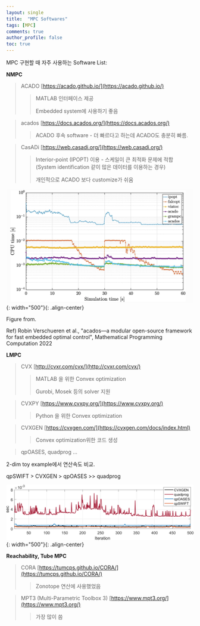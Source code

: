 ```yaml
---
layout: single
title:  "MPC Softwares"
tags: [MPC]
comments: true
author_profile: false
toc: true
---
```



MPC 구현할 때 자주 사용하는 Software List:

**NMPC**

> ACADO [https://acado.github.io/](https://acado.github.io/)
>> MATLAB 인터페이스 제공
>> 
>> Embedded system에 사용하기 좋음 

> acados [https://docs.acados.org/](https://docs.acados.org/)
>> ACADO 후속 software - 더 빠르다고 하는데 ACADO도 충분히 빠름.

> CasADi [https://web.casadi.org/](https://web.casadi.org/)
>> Interior-point (IPOPT) 이용 - 스케일이 큰 최적화 문제에 적합
>> (System identification 같이 많은 데이터를 이용하는 경우)
>>
>> 개인적으로 ACADO 보다 customize가 쉬움


![title](/fig/noncvx_comptime_compare.png){: width="500"}{: .align-center}

Figure from.

Ref) Robin Verschueren et al., "acados—a modular open-source framework for fast embedded optimal control", Mathematical Programming Computation 2022

**LMPC**

> CVX [http://cvxr.com/cvx/](http://cvxr.com/cvx/)
>> MATLAB 을 위한 Convex optimization
>>
>> Gurobi, Mosek 등의 solver 지원

> CVXPY [https://www.cvxpy.org/](https://www.cvxpy.org/)
>> Python 을 위한 Convex optimization

> CVXGEN [https://cvxgen.com/](https://cvxgen.com/docs/index.html)
>> Convex optimization위한 코드 생성 

> qpOASES, quadprog ...

2-dim toy example에서 연산속도 비교.

qpSWIFT > CVXGEN > qpOASES >> quadprog

![title](/fig/cvx_comptime_compare.png){: width="500"}{: .align-center}


**Reachability, Tube MPC**


> CORA [https://tumcps.github.io/CORA/](https://tumcps.github.io/CORA/)
>> Zonotope 연산에 사용했었음

> MPT3 (Multi-Parametric Toolbox 3) [https://www.mpt3.org/](https://www.mpt3.org/)
>> 가장 많이 씀

